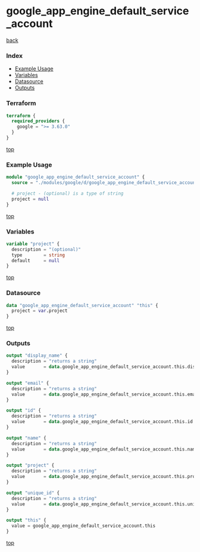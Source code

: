 # google_app_engine_default_service_account

[back](../google.md)

### Index

- [Example Usage](#example-usage)
- [Variables](#variables)
- [Datasource](#datasource)
- [Outputs](#outputs)

### Terraform

```terraform
terraform {
  required_providers {
    google = ">= 3.63.0"
  }
}
```

[top](#index)

### Example Usage

```terraform
module "google_app_engine_default_service_account" {
  source = "./modules/google/d/google_app_engine_default_service_account"

  # project - (optional) is a type of string
  project = null
}
```

[top](#index)

### Variables

```terraform
variable "project" {
  description = "(optional)"
  type        = string
  default     = null
}
```

[top](#index)

### Datasource

```terraform
data "google_app_engine_default_service_account" "this" {
  project = var.project
}
```

[top](#index)

### Outputs

```terraform
output "display_name" {
  description = "returns a string"
  value       = data.google_app_engine_default_service_account.this.display_name
}

output "email" {
  description = "returns a string"
  value       = data.google_app_engine_default_service_account.this.email
}

output "id" {
  description = "returns a string"
  value       = data.google_app_engine_default_service_account.this.id
}

output "name" {
  description = "returns a string"
  value       = data.google_app_engine_default_service_account.this.name
}

output "project" {
  description = "returns a string"
  value       = data.google_app_engine_default_service_account.this.project
}

output "unique_id" {
  description = "returns a string"
  value       = data.google_app_engine_default_service_account.this.unique_id
}

output "this" {
  value = google_app_engine_default_service_account.this
}
```

[top](#index)